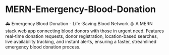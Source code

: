 # MERN-Emergency-Blood-Donation
🚑 Emergency Blood Donation - Life-Saving Blood Network 🩸  A MERN stack web app connecting blood donors with those in urgent need. Features real-time donation requests, donor registration, location-based searches, live availability tracking, and instant alerts, ensuring a faster, streamlined emergency blood donation process.
